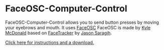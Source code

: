 # FaceOSC-Computer-Control

FaceOSC-Computer-Control allows you to send button presses by moving your eyebrows and mouth. It uses [FaceOSC](https://github.com/kylemcdonald/ofxFaceTracker/downloads) FaceOSC is made by [Kyle McDonald](http://kylemcdonald.net/) based on [FaceTracker](https://github.com/kylemcdonald/FaceTracker) by [Jason Saragih](http://jsaragih.org/).

[Click here for instructions and a download.](https://github.com/JeroenNieuwenhuis/FaceOSC-Computer-Control/releases/tag/v0.1)
